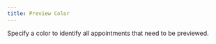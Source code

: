 ```yaml
---
title: Preview Color
---
```



Specify a color to identify all appointments that need to be previewed.
